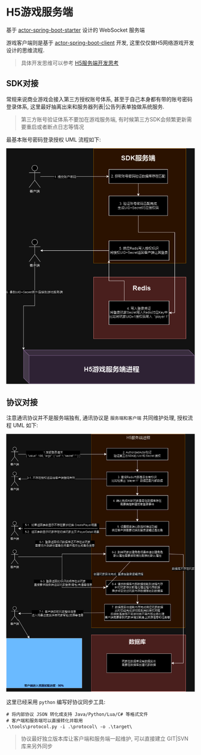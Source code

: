 # H5游戏服务端

基于 [actor-spring-boot-starter](https://github.com/MeteorGX/actor-spring-boot-starter) 设计的 WebSocket 服务端

游戏客户端则是基于 [actor-spring-boot-client](https://github.com/MeteorGX/actor-spring-boot-client) 开发, 这里仅仅做H5网络游戏开发设计的思维流程.

> 具体开发思维可以参考 [H5服务端开发思考](https://www.meteorcat.net/tags/h5%E6%B8%B8%E6%88%8F%E6%9C%8D%E5%8A%A1%E7%AB%AF/)

## SDK对接

常规来说商业游戏会接入第三方授权账号体系, 甚至于自己本身都有带的账号密码登录体系, 这里最好抽离出来和服务器列表|公告列表单独做系统服务.

> 第三方账号验证体系不要加在游戏服务端, 有时候第三方SDK会频繁更新需要重启或者断点日志等情况

最基本账号密码登录授权 UML 流程如下:

![UML](sdk.drawio.png)

## 协议对接

注意通讯协议并不是服务端独有, 通讯协议是 `服务端和客户端` 共同维护处理, 授权流程 UML 如下:

![UML](game.drawio.png)

这里已经采用 `python` 编写好协议同步工具:

```shell
# 将内部协议 JSON 转化成支持 Java/Python/Lua/C# 等格式文件
# 客户端和服务端可以直接转化并取用
.\tools\protocol.py -i .\protocol\ -o .\target\
```

> 协议最好独立版本库让客户端和服务端一起维护, 可以直接建立 GIT|SVN 库来另外同步


